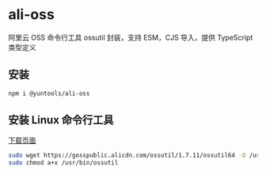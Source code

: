 # ali-oss

阿里云 OSS 命令行工具 ossutil 封装，支持 ESM，CJS 导入，提供 TypeScript 类型定义

## 安装

```sh
npm i @yuntools/ali-oss
```

## 安装 Linux 命令行工具

[下载页面](https://help.aliyun.com/document_detail/120075.html)

```sh
sudo wget https://gosspublic.alicdn.com/ossutil/1.7.11/ossutil64 -O /usr/bin/ossutil
sudo chmod a+x /usr/bin/ossutil
```
